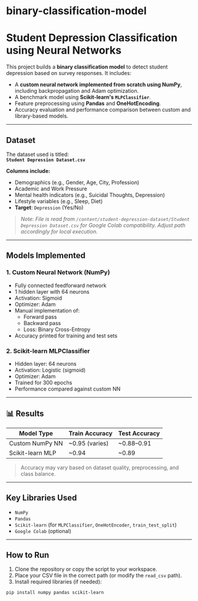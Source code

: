 # binary-classification-model
#  Student Depression Classification using Neural Networks

This project builds a **binary classification model** to detect student depression based on survey responses. It includes:

- A **custom neural network implemented from scratch using NumPy**, including backpropagation and Adam optimization.
- A benchmark model using **Scikit-learn's `MLPClassifier`**.
- Feature preprocessing using **Pandas** and **OneHotEncoding**.
- Accuracy evaluation and performance comparison between custom and library-based models.

---

##  Dataset

The dataset used is titled:  
**`Student Depression Dataset.csv`**

**Columns include:**

- Demographics (e.g., Gender, Age, City, Profession)
- Academic and Work Pressure
- Mental health indicators (e.g., Suicidal Thoughts, Depression)
- Lifestyle variables (e.g., Sleep, Diet)
- **Target**: `Depression` (Yes/No)

>  *Note: File is read from `/content/student-depression-dataset/Student Depression Dataset.csv` for Google Colab compatibility. Adjust path accordingly for local execution.*

---

##  Models Implemented

### 1. **Custom Neural Network (NumPy)**

- Fully connected feedforward network
- 1 hidden layer with 64 neurons
- Activation: Sigmoid
- Optimizer: Adam
- Manual implementation of:
  - Forward pass
  - Backward pass
  - Loss: Binary Cross-Entropy
- Accuracy printed for training and test sets

### 2. **Scikit-learn MLPClassifier**

- Hidden layer: 64 neurons
- Activation: Logistic (sigmoid)
- Optimizer: Adam
- Trained for 300 epochs
- Performance compared against custom NN

---

## 📊 Results

| Model Type         | Train Accuracy | Test Accuracy |
|--------------------|----------------|----------------|
| Custom NumPy NN    | ~0.95 (varies) | ~0.88–0.91     |
| Scikit-learn MLP   | ~0.94          | ~0.89          |

> Accuracy may vary based on dataset quality, preprocessing, and class balance.

---

##  Key Libraries Used

- `NumPy`
- `Pandas`
- `Scikit-learn` (for `MLPClassifier`, `OneHotEncoder`, `train_test_split`)
- `Google Colab` (optional)

---

##  How to Run

1. Clone the repository or copy the script to your workspace.
2. Place your CSV file in the correct path (or modify the `read_csv` path).
3. Install required libraries (if needed):

```bash
pip install numpy pandas scikit-learn
